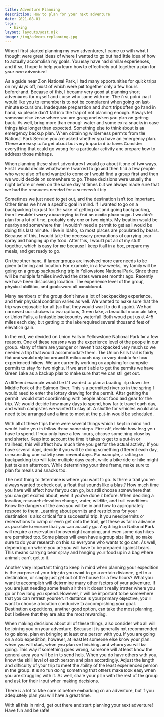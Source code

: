 ```yaml
---
title: Adventure Planning
description: How to plan for your next adventure
date: 2021-08-01
tags:
  - hiking
layout: layouts/post.njk
image: /img/adventureplanning.jpg
---
```


When I first started planning my own adventures, I came up with what I thought were great ideas of where I wanted to go but had little idea of how to actually accomplish my goals. You may have had similar experiences, and if so, I hope to help you learn how to effectively put together a plan for your next adventure!

As a guide near Zion National Park, I had many opportunities for quick trips on my days off, most of which were put together only a few hours beforehand. Because of this, I became very good at planning short adventures for myself and those who came with me. The first point that I would like you to remember is to not be complacent when going on last-minute excursions. Inadequate preparation and short trips often go hand in hand, so please don't fall into the trap of not planning enough. Always let someone else know where you are going and when you plan on getting back. As well, bring more than enough water and some extra snacks in case things take longer than expected. Something else to think about is an emergency backup plan. When obtaining wilderness permits from the National Park Service you are asked whether you have an emergency plan. These are easy to forget about but very important to have. Consider everything that could go wrong for a particular activity and prepare how to address those mishaps. 

When planning these short adventures I would go about it one of two ways. First I would decide what/where I wanted to go and then find a few people who were also off and wanted to come or I would find a group first and then we would decide on somewhere to go. These decisions were usually the night before or even on the same day at times but we always made sure that we had the resources needed for a successful trip.

Sometimes we just need to get out, and the destination isn't too important. Other times we have a specific goal in mind. If I wanted to go on a backpacking trip just for the sake of getting out and going backpacking, then I wouldn't worry about trying to find an exotic place to go. I wouldn't plan for a lot of time, probably only one or two nights. My location would be nearby and somewhere that I wouldn't need a permit to get as I would be doing this last minute. I live in Idaho, so most places are populated by bears. Because of this, I would take the necessary precautions of carrying bear spray and hanging up my food. After this, I would put all of my stuff together, which is easy for me because I keep it all in a box, prepare my meals, and get ready to go.

On the other hand, if larger groups are involved more care needs to be given to timing and location. For example, in a few weeks, my family will be going on a group backpacking trip in Yellowstone National Park. Since there will be multiple families involved the dates were set months ago. Recently we have been discussing location. The experience level of the group, physical abilities, and goals were all considered. 

Many members of the group don't have a lot of backpacking experience, and their physical condition varies as well. We wanted to make sure that the trip was enjoyable for all (so that they would want to do it again). We had narrowed our choices to two options, Green lake, a beautiful mountain lake, or Union Falls, a fantastic backcountry waterfall. Both would put us at 4-5 miles each day, but getting to the lake required several thousand feet of elevation gain.

In the end, we decided on Union Falls in Yellowstone National Park for a few reasons. One of these reasons was the experience level of the people in our group. Many of them are younger or haven't backpacked very much so we needed a trip that would accommodate them. The Union Falls trail is fairly flat and would only be around 5 miles each day so very doable for less-experienced hikers. We are currently working on applying for campsite permits to stay for two nights. If we aren't able to get the permits we have Green Lake as a backup plan to make sure that we can still get out.

A different example would be if I wanted to plan a boating trip down the Middle Fork of the Salmon River. This is a permitted river so in the spring I would need to enter the lottery drawing for the permit. After getting the permit I would start coordinating with people about food and gear for the trip. We would decide how many days to spend, how far to travel each day, and which campsites we wanted to stay at. A shuttle for vehicles would also need to be arranged and a time to meet at the put-in would be scheduled. 

With all of these trips there were several things which I kept in mind and would invite you to follow these same steps. First off, decide how long you have to spend. If you only have a few hours, choose something close by and shorter. Keep into account the time it takes to get to a put-in or trailhead, this will affect how much time you get for the actual activity. If you have several days, decide if you will be doing something different each day, or extending one activity over several days. For example, a rafting or backpacking trip will take multiple days each, while a bike ride or hike might just take an afternoon. While determining your time frame, make sure to plan for meals and snacks too.

The next thing to determine is where you want to go. Is there a trail you've always wanted to check out, a float that sounds like a blast? How much time you have will affect how far you can go, but still choose somewhere that you can get excited about, even if you've done it before. When deciding a location, research elevation change, water, wildlife, and trail conditions. Know the dangers of the area you will be in and how to appropriately respond to them. Learning about permits and restrictions for your destination is also critical for a successful trip. If you need permits or reservations to camp or even get onto the trail, get these as far in advance as possible to ensure that you can actually go. Anything in a National Park will require a reservation for overnight camping, and even some day hikes are permitted too. Some places will even have a group size limit, so make sure to do your research on this so everyone who wants to go can. As well, depending on where you are you will have to be prepared against bears. This means carrying bear spray and hanging your food up in a bag where animals can't get to it.

Another very important thing to keep in mind when planning your expedition is the purpose of your trip; do you want to go a certain distance, get to a destination, or simply just get out of the house for a few hours? What you want to accomplish will determine many other factors of your adventure. If you are just needing some fresh air then it doesn't really matter where you go or how long you spend. However, it will be important to be somewhere that you can refresh yourself. If distance is your primary objective, you'll want to choose a location conducive to accomplishing your goal. Destination expeditions, another good option, can take the most planning, but I believe that they are also the most rewarding. 

When making decisions about all of these things, also consider who all will be joining you on your adventure. Because it is generally not recommended to go alone, plan on bringing at least one person with you. If you are going on a solo expedition, however, at least let someone else know your plan: when you will start, when you plan on finishing, and where you will be going. This way if something goes wrong, someone will at least know the general area you will be in to send help. When you do have others with you, know the skill level of each person and plan accordingly. Adjust the length and difficulty of your trip to meet the ability of the least experienced person in the group. It is no fun doing something that others make look easy when you are struggling with it. As well, share your plan with the rest of the group and ask for their input when making decisions.

There is a lot to take care of before embarking on an adventure, but if you adequately plan you will have a great time.

With all this in mind, get out there and start planning your next adventure! Have fun and be safe!